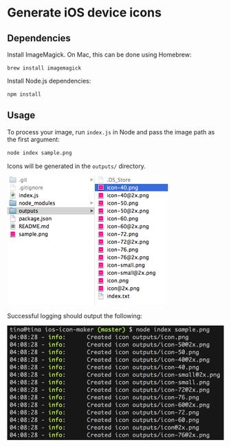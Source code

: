 # Generate iOS device icons

## Dependencies

Install ImageMagick. On Mac, this can be done using Homebrew:

    brew install imagemagick

Install Node.js dependencies:

    npm install


## Usage

To process your image, run `index.js` in Node and pass the image path as the first argument:


```bash
node index sample.png
```

Icons will be generated in the `outputs/` directory.

![Screenshot](screenshot.png)

Successful logging should output the following:

![Screenshot of console output](screenshot-console.png)
